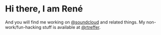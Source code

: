 # Hi there, I am René

And you will find me working on [@soundcloud](//github.com/soundcloud) and related things.
My non-work/fun-hacking stuff is available at [@rtreffer](//github.com/rtreffer).
